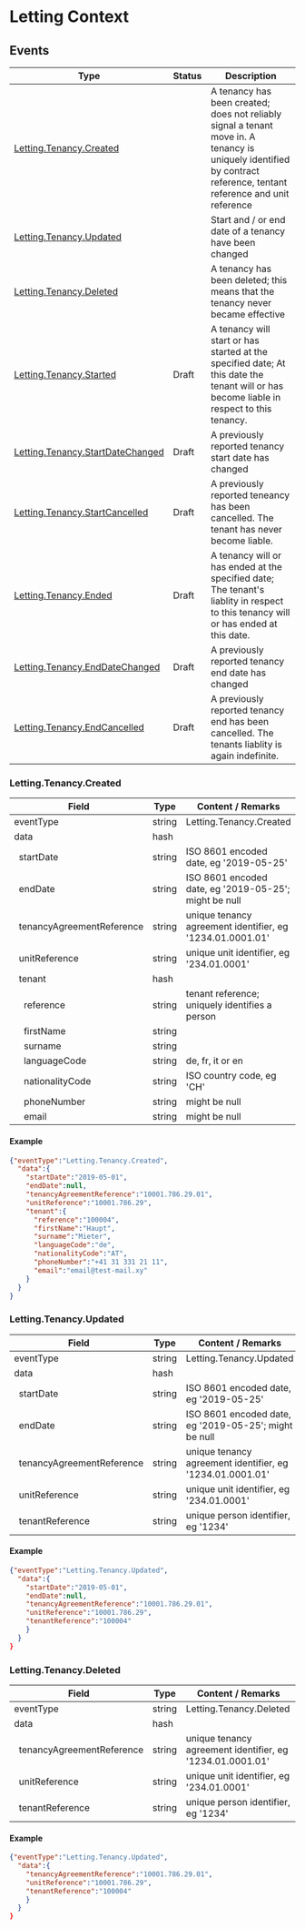 # Letting Context
## Events
Type | Status | Description
---|---|---
[Letting.Tenancy.Created](#lettingtenancycreated) | | A tenancy has been created; does not reliably signal a tenant move in. A tenancy is uniquely identified by contract reference, tentant reference and unit reference
[Letting.Tenancy.Updated](#lettingtenancyupdated) | | Start and / or end date of a tenancy have been changed
[Letting.Tenancy.Deleted](#lettingtenancydeleted) | | A tenancy has been deleted; this means that the tenancy never became effective
[Letting.Tenancy.Started](#lettingtenancystarted) | Draft | A tenancy will start or has started at the specified date; At this date the tenant will or has become liable in respect to this tenancy.|
[Letting.Tenancy.StartDateChanged](#lettingstartdatechanged) | Draft | A previously reported tenancy start date has changed|
[Letting.Tenancy.StartCancelled](#lettingstartcancelled) | Draft | A previously reported teneancy has been cancelled. The tenant has never become liable.|
[Letting.Tenancy.Ended](#lettingtenancyended)| Draft | A tenancy will or has ended at the specified date; The tenant's liablity in respect to this tenancy will or has ended at this date.|
[Letting.Tenancy.EndDateChanged](#lettingtenancyenddatechanged)| Draft | A previously reported tenancy end date has changed|
[Letting.Tenancy.EndCancelled](#lettingtenancyenddatecancelled)| Draft| A previously reported tenancy end has been cancelled. The tenants liablity is again indefinite.|

### Letting.Tenancy.Created

Field | Type | Content / Remarks
---|---|---
eventType | string | Letting.Tenancy.Created
data | hash |
&nbsp;&nbsp;startDate | string | ISO 8601 encoded date, eg '2019-05-25'
&nbsp;&nbsp;endDate | string | ISO 8601 encoded date, eg '2019-05-25'; might be null
&nbsp;&nbsp;tenancyAgreementReference | string | unique tenancy agreement identifier, eg '1234.01.0001.01'
&nbsp;&nbsp;unitReference | string | unique unit identifier, eg '234.01.0001'
&nbsp;&nbsp;tenant | hash |
&nbsp;&nbsp;&nbsp;&nbsp;reference | string | tenant reference; uniquely identifies a person
&nbsp;&nbsp;&nbsp;&nbsp;firstName | string |
&nbsp;&nbsp;&nbsp;&nbsp;surname | string |
&nbsp;&nbsp;&nbsp;&nbsp;languageCode | string | de, fr, it or en
&nbsp;&nbsp;&nbsp;&nbsp;nationalityCode | string | ISO country code, eg 'CH'
&nbsp;&nbsp;&nbsp;&nbsp;phoneNumber | string | might be null
&nbsp;&nbsp;&nbsp;&nbsp;email | string | might be null

#### Example

```json
{"eventType":"Letting.Tenancy.Created",
  "data":{
    "startDate":"2019-05-01",
    "endDate":null,
    "tenancyAgreementReference":"10001.786.29.01",
    "unitReference":"10001.786.29",
    "tenant":{
      "reference":"100004",
      "firstName":"Haupt",
      "surname":"Mieter",
      "languageCode":"de",
      "nationalityCode":"AT",
      "phoneNumber":"+41 31 331 21 11",
      "email":"email@test-mail.xy"
    }
  }
}
```

### Letting.Tenancy.Updated

Field | Type | Content / Remarks
---|---|---
eventType | string | Letting.Tenancy.Updated
data | hash |
&nbsp;&nbsp;startDate | string | ISO 8601 encoded date, eg '2019-05-25'
&nbsp;&nbsp;endDate | string | ISO 8601 encoded date, eg '2019-05-25'; might be null
&nbsp;&nbsp;tenancyAgreementReference | string | unique tenancy agreement identifier, eg '1234.01.0001.01'
&nbsp;&nbsp;unitReference | string | unique unit identifier, eg '234.01.0001'
&nbsp;&nbsp;tenantReference | string | unique person identifier, eg '1234'

#### Example

```json
{"eventType":"Letting.Tenancy.Updated",
  "data":{
    "startDate":"2019-05-01",
    "endDate":null,
    "tenancyAgreementReference":"10001.786.29.01",
    "unitReference":"10001.786.29",
    "tenantReference":"100004"
    }
  }
}
```

### Letting.Tenancy.Deleted

Field | Type | Content / Remarks
---|---|---
eventType | string | Letting.Tenancy.Deleted
data | hash |
&nbsp;&nbsp;tenancyAgreementReference | string | unique tenancy agreement identifier, eg '1234.01.0001.01'
&nbsp;&nbsp;unitReference | string | unique unit identifier, eg '234.01.0001'
&nbsp;&nbsp;tenantReference | string | unique person identifier, eg '1234'

#### Example

```json
{"eventType":"Letting.Tenancy.Updated",
  "data":{
    "tenancyAgreementReference":"10001.786.29.01",
    "unitReference":"10001.786.29",
    "tenantReference":"100004"
    }
  }
}
```


